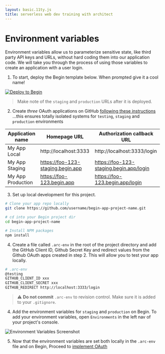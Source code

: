 ```yaml
---
layout: basic.11ty.js
title: serverless web dev training with architect
---
```


# Environment variables

Environment variables allow us to parameterize sensitive state, like third party API keys and URLs, without hard coding them into our application code. We will take you through the process of using those variables to create an application with a user login. 

1. To start, deploy the Begin template below. When prompted give it a cool name!

[![Deploy to Begin](https://static.begin.com/deploy-to-begin.svg)](https://begin.com/apps/create?template=https://github.com/begin-examples/learn-static-oauth)

> Make note of the `staging` and `production` URLs after it is deployed. 

2. Create *three* OAuth applications on GitHub [following these instructions](https://developer.github.com/apps/building-oauth-apps/creating-an-oauth-app/) …this ensures totally isolated systems for `testing`, `staging` and `production` environments

| Application name  | Homepage URL                      | Authorization callback URL               |
|------------------ |---------------------------------- |----------------------------------------- |
| My App Local      | http://localhost:3333             | http://localhost:3333/login              |
| My App Staging    | https://foo-123-staging.begin.app | https://foo-123-staging.begin.app/login  | 
| My App Production | https://foo-123.begin.app         | https://foo-123.begin.app/login          |


3. Set up local development for this project. 

```bash
# Clone your app repo locally
git clone https://github.com/username/begin-app-project-name.git

# cd into your Begin project dir
cd begin-app-project-name

# Install NPM packages
npm install
```

4. Create a file called `.arc-env` in the root of the project directory and add the GitHub Client ID, Github Secret Key and redirect values from the Github OAuth apps created in step 2. This will allow you to test your app locally.

```bash
# .arc-env
@testing
GITHUB_CLIENT_ID xxx
GITHUB_CLIENT_SECRET xxx
GITHUB_REDIRECT http://localhost:3333/login
```
> ⚠️ **Do not commit**  `.arc-env` to revision control. Make sure it is added to your `.gitignore`. 

4. Add the environment variables for `staging` and `production` on Begin. To add your environment variables, open `Environments` in the left nav of your project's console.

![Environment Variables Screenshot](/assets/screenshots/env-screenshot.jpg)

5. Now that the environment variables are set both locally in the `.arc-env` file and on Begin, Proceed to [implement OAuth](/basic/state/oauth)
